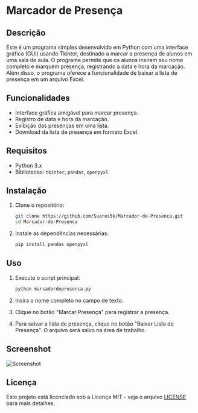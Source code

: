 # Marcador de Presença

## Descrição

Este é um programa simples desenvolvido em Python com uma interface gráfica (GUI) usando Tkinter, destinado a marcar a presença de alunos em uma sala de aula. O programa permite que os alunos insiram seu nome completo e marquem presença, registrando a data e hora da marcação. Além disso, o programa oferece a funcionalidade de baixar a lista de presença em um arquivo Excel.

## Funcionalidades

- Interface gráfica amigável para marcar presença.
- Registro de data e hora da marcação.
- Exibição das presenças em uma lista.
- Download da lista de presença em formato Excel.

## Requisitos

- Python 3.x
- Bibliotecas: `tkinter`, `pandas`, `openpyxl`

## Instalação

1. Clone o repositório:
    ```bash
    git clone https://github.com/Suares5k/Marcador-de-Presenca.git
    cd Marcador-de-Presenca
    ```

2. Instale as dependências necessárias:
    ```bash
    pip install pandas openpyxl
    ```

## Uso

1. Execute o script principal:
    ```bash
    python marcadordepresenca.py
    ```

2. Insira o nome completo no campo de texto.
3. Clique no botão "Marcar Presença" para registrar a presença.
4. Para salvar a lista de presença, clique no botão "Baixar Lista de Presença". O arquivo será salvo na área de trabalho.

## Screenshot

![Screenshot](https://github.com/Suares5k/Marcador-de-presen-a/blob/master/Screenshot_648.png)

## Licença

Este projeto está licenciado sob a Licença MIT - veja o arquivo [LICENSE](LICENSE) para mais detalhes.
